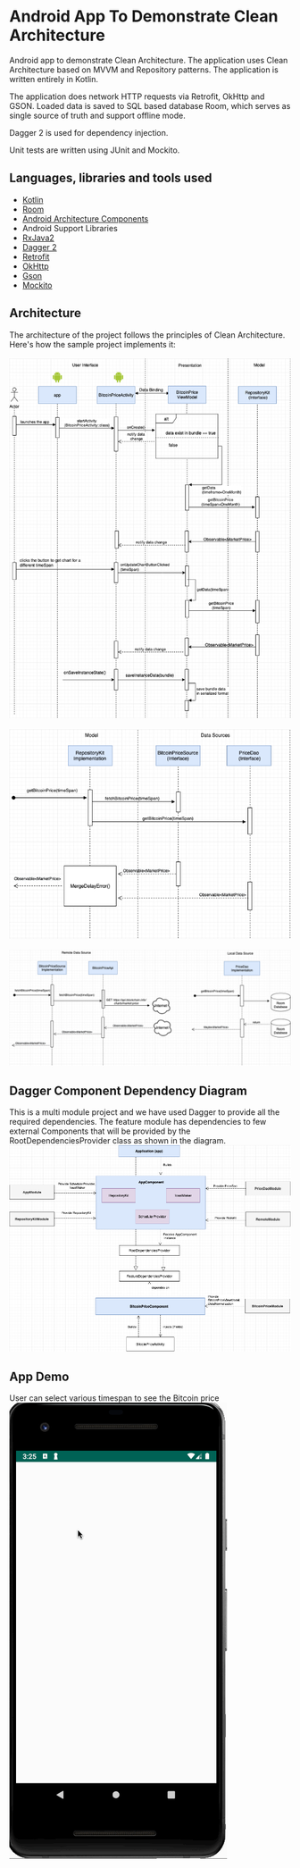 # Android App To Demonstrate Clean Architecture
Android app to demonstrate Clean Architecture. The application uses Clean Architecture based on MVVM and Repository patterns. The application is written entirely in Kotlin.

The application does network HTTP requests via Retrofit, OkHttp and GSON. Loaded data is saved to SQL based database Room, which serves as single source of truth and support offline mode.

Dagger 2 is used for dependency injection.

Unit tests are written using JUnit and Mockito.

## Languages, libraries and tools used

* [Kotlin](https://kotlinlang.org/)
* [Room](https://developer.android.com/topic/libraries/architecture/room.html)
* [Android Architecture Components](https://developer.android.com/topic/libraries/architecture/index.html)
* Android Support Libraries
* [RxJava2](https://github.com/ReactiveX/RxJava/wiki/What's-different-in-2.0)
* [Dagger 2](https://github.com/google/dagger)
* [Retrofit](http://square.github.io/retrofit/)
* [OkHttp](http://square.github.io/okhttp/)
* [Gson](https://github.com/google/gson)
* [Mockito](http://site.mockito.org/)

## Architecture

The architecture of the project follows the principles of Clean Architecture. Here's how the sample project implements it:
<br/>
<br/>
![architecture](images/architecture_diagram_1.png)
<br/>
<br/>
![architecture](images/architecture_diagram_2.png)
<br/>
<br/>
![architecture](images/architecture_diagram_3.png)

## Dagger Component Dependency Diagram
This is a multi module project and we have used Dagger to provide all the required dependencies. The feature module has dependencies to few external Components that will be provided by the RootDependenciesProvider class as shown in the diagram.
<br/>
![dagger_cpmponents](images/dagger_component_diagram_updated.png)


## App Demo
User can select various timespan to see the Bitcoin price<br/>
![app demo](images/blockchain_app_demo.gif)
